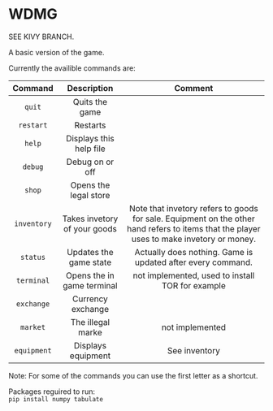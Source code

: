 # WDMG

SEE KIVY BRANCH.

A basic version of the game.  

Currently the availible commands are:  


| Command       | Description          | Comment|
| :-------------: |:-------------:| :------------:| 
|`quit` | Quits the game  | 
|`restart` | Restarts  | 
|`help` | Displays this help file   | 
|`debug` | Debug on or off    | 
|`shop` | Opens the legal store    | 
|`inventory` | Takes invetory of your goods   | Note that invetory refers to goods for sale. Equipment on the other hand refers to items that the player uses to make invetory or money.|
|`status` | Updates the game state  |Actually does nothing. Game is updated after every command. |
|`terminal` | Opens the in game terminal  |not implemented, used to install TOR for example  | 
|`exchange` | Currency exchange || 
|`market` | The illegal marke  |not implemented| 
|`equipment` | Displays equipment    |See inventory| 
Note: For some of the commands you can use the first letter as a shortcut.


Packages reguired to run:  
`pip install numpy tabulate`
